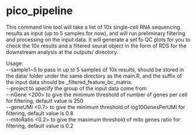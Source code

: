 # pico_pipeline
This command line tool will take a list of 10x single-cell RNA sequencing results as input (up to 5 samples for now), and will run preliminary filtering and processing on the input data. It will generate a set fo QC plots for you to check the 10x results and a filtered seurat object in the form of RDS for the downstream analysis at the outputs/ directory.<br/>

Usage:<br/>
--sample1~5 <XYZ1> to pass in up to 5 samples of 10x results, should be stored in the data/ folder under the same directory as the main.R, and the suffix of the input data should be _filtered_feature_bc_matrix.<br/>
--project <control> to specify the group of the input data come from<br/>
--nGene <200> to give the minimum threshold of number of genes per cell for filtering, default value is 250<br/>
--geneUMI <0.7> to give the minimum threshold of log10GenesPerUMI for filtering, default value is 0.8<br/>
--mitoRatio <0.2> to give the maximum threshold of mito genes ratio for filtering, default value is 0.2<br/>
